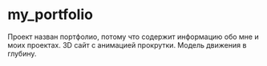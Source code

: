 # my_portfolio
 
Проект назван портфолио, потому что содержит информацию обо мне и моих проектах.
3D сайт с анимацией прокрутки. Модель движения в глубину.
